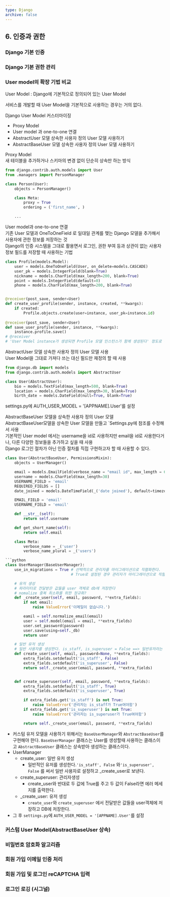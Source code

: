 ```yaml
---
type: Django
archive: false
---
```

## 6. 인증과 권한

### Django 기본 인증

### Django 기본 권한 관리

### User model의 확장 기법 비교

User Model : Django에 기본적으로 정의되어 있는 User Model

서비스를 개발할 때 User Model을 기본적으로 사용하는 경우는 거의 없다.

Django User Model 커스터마이징

- Proxy Model
- User model 과 one-to-one 연결
- AbstractUser 모델 상속한 사용자 정의 User 모델 사용하기
- AbstractBaseUser 모델 상속한 사용자 정의 User 모델 사용하기

  

Proxy Model  
새 테이블을 추가하거나 스키마의 변경 없이 단순히 상속만 하는 방식  

```Python
from django.contrib.auth.models import User
from .managers import PersonManager

class Person(User):
    objects = PersonManager()

    class Meta:
        proxy = True
        ordering = ('first_name', )

    ...
```

  

User model과 one-to-one 연결  
기존 User 모델과 OneToOneField 로 일대일 관계를 맺는 Django 모델을 추가해서 사용자에 관한 정보를 저장하는 것  
Django의 인증 시스템을 그대로 활용면서 로그인, 권한 부여 등과 상관이 없는 사용자 정보 필드를 저장할 때 사용하는 기법  

```Python
class Profile(models.Model):
    user = models.OneToOneField(User, on_delete=models.CASCADE)
    user_pk = models.IntegerField(blank=True)
    nickname = models.CharField(max_length=200, blank=True)
    point = models.IntegerField(default=0)
    phone = models.CharField(max_length=200, blank=True)


@receiver(post_save, sender=User)
def create_user_profile(sender, instance, created, **kwargs):
    if created:
        Profile.objects.create(user=instance, user_pk=instance.id)
    
@receiver(post_save, sender=User)
def save_user_profile(sender, instance, **kwargs):
    instance.profile.save()
# @receiver
# 'User Model instance가 생성되면 Profile 모델 인스턴스가 함께 생성된다' 정도로 이해
```

  

AbstractUser 모델 상속한 사용자 정의 User 모델 사용  
User Model을 그대로 가져다 쓰는 대신 필드만 재정의 할 때 사용  

```Python
from django.db import models
from django.contrib.auth.models import AbstractUser

class User(AbstractUser):
    bio = models.TextField(max_length=500, blank=True)
    location = models.CharField(max_length=30, blank=True)
    birth_date = models.DateField(null=True, blank=True)
```

settings.py에 AUTH_USER_MODEL = '[APPNAME].User'를 설정

  

AbstractBaseUser 모델을 상속한 사용자 정의 User 모델  
AbstractBaseUser모델을 상속한 User 모델을 만들고 `Settings.py에 참조를 수정해서 사용  
기본적인 User model 에서는 username을 id로 사용하지만 email을 id로 사용한다거나, 다른 다양한 정보들을 추가하고 싶을 때 사용  
Django 로그인 절차가 아닌 인증 절차를 직접 구현하고자 할 때 사용할 수 있다.  

````Python
class User(AbstractBaseUser, PermissionsMixin):
    objects = UserManager()

    email = models.EmailField(verbose_name = "email id", max_length = 64, unique = True)
    username = models.CharField(max_length=30)
    USERNAME_FIELD = 'email'
    REQUIRED_FIELDS = []
    date_joined = models.DateTimeField(_('date joined'), default=timezone.now)

    EMAIL_FIELD = 'email'
    USERNAME_FIELD = 'email'

    def __str__(self):
        return self.username

    def get_short_name(self):
        return self.email

    class Meta:
        verbose_name = _('user')
        verbose_name_plural = _('users')

```python
class UserManager(BaseUserManager):
    use_in_migrations = True # 선택적으로 관리자를 마이그레이션으로 직렬화한다.
                             # True로 설정된 경우 관리자가 마이그레이션으로 직렬화되며...?

    # 유저 생성
    # 파라미터로 전달받은 값들을 user 객체로 db에 저장한다
    # nomalize 중복 최소화를 위한 정규화?
    def _create_user(self, email, password, **extra_fields):
        if not email:
            raise ValueError('이메일이 없습니다.')

        eamil = self.normalize_email(email)
        user = self.model(email = email, **extra_fields)
        user.set_password(password)
        user.save(using=self._db)
        return user

    # 일반 유저 생성
    # 일반 사용자를 생성한다. is_staff, is_superuser = False ==> 일반유저라는 뜻
    def create_user(self, email, password=None, **extra_fields):
        extra_fields.setdefault('is_staff', False)
        extra_fields.setdefault('is_superuser', False)
        return self._create_user(email, password, **extra_fields)


    def create_superuser(self, email, password, **extra_fields):
        extra_fields.setdefault('is_staff', True)
        extra_fields.setdefault('is_superuser', True)

        if extra_fields.get('is_staff') is not True:
            raise ValueError('관리자는 is_staff가 True여야함')
        if extra_fields.get('is_superuser') is not True:
            raise ValueError('관리자는 is_superuser가 True여야함')

        return self._create_user(email, password, **extra_fields)
````

- 커스텀 유저 모델을 사용하기 위해서는 `BaseUserManager`와 `AbstractBaseUser`를 구현해야 한다. `BaseUserManager` 클래스는 User를 생성할때 사용하는 클래스이고 `AbstractBaseUser` 클래스는 상속받아 생성하는 클래스이다.
- UserManager
    - create_user: 일반 유저 생성
        - 일반적인 유저를 생성한다.`'is_staff', False` 와`'is_superuser', False` 를 써서 일반 사용자로 설정하고 _create_user로 보낸다.
    - create_superuser: 관리자생성
        - create_user와 반대로 두 값에 True를 주고 두 값이 False라면 에러 메세지를 출력한다.
    - _create_user: 유저 생성
        - `create_user`와 `create_superuser` 에서 전달받은 값들을 user객체에 저장하고 DB에 저장한다.
- 그 후 `settings.py`에 `AUTH_USER_MODEL = '[APPNAME].User'`를 설정

### 커스텀 User Model(AbstractBaseUser 상속)

### 비밀번호 암호화 알고리즘

### 회원 가입 이메일 인증 처리

### 회원 가입 및 로그인 reCAPTCHA 입력

### 로그인 로깅 (시그널)